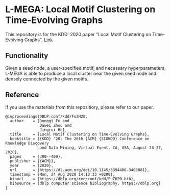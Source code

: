# L-MEGA: Local Motif Clustering on Time-Evolving Graphs
This repository is for the KDD' 2020 paper "Local Motif Clustering on Time-Evolving Graphs". [Link](https://dongqifu.github.io/publications/L-MEGA.pdf)

## Functionality
Given a seed node, a user-specified motif, and necessary hyperparameters, L-MEGA is able to produce a local cluster near the given seed node and densely connected by the given motifs.

## Reference
If you use the materials from this repositiory, please refer to our paper.
```
@inproceedings{DBLP:conf/kdd/FuZH20,
  author    = {Dongqi Fu and
               Dawei Zhou and
               Jingrui He},
  title     = {Local Motif Clustering on Time-Evolving Graphs},
  booktitle = {{KDD} '20: The 26th {ACM} {SIGKDD} Conference on Knowledge Discovery
               and Data Mining, Virtual Event, CA, USA, August 23-27, 2020},
  pages     = {390--400},
  publisher = {{ACM}},
  year      = {2020},
  url       = {https://dl.acm.org/doi/10.1145/3394486.3403081},
  timestamp = {Mon, 24 Aug 2020 14:13:33 +0200},
  biburl    = {https://dblp.org/rec/conf/kdd/FuZH20.bib},
  bibsource = {dblp computer science bibliography, https://dblp.org}
}
```
